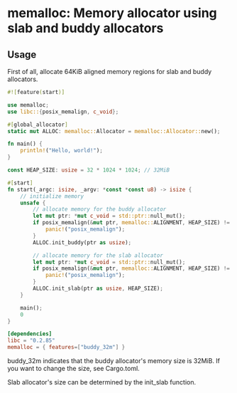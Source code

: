 # memalloc: Memory allocator using slab and buddy allocators

## Usage

First of all, allocate 64KiB aligned memory regions for slab and buddy allocators.

```rust
#![feature(start)]

use memalloc;
use libc::{posix_memalign, c_void};

#[global_allocator]
static mut ALLOC: memalloc::Allocator = memalloc::Allocator::new();

fn main() {
    println!("Hello, world!");
}

const HEAP_SIZE: usize = 32 * 1024 * 1024; // 32MiB

#[start]
fn start(_argc: isize, _argv: *const *const u8) -> isize {
    // initialize memory
    unsafe {
        // allocate memory for the buddy allocator
        let mut ptr: *mut c_void = std::ptr::null_mut();
        if posix_memalign(&mut ptr, memalloc::ALIGNMENT, HEAP_SIZE) != 0 {
            panic!("posix_memalign");
        }
        ALLOC.init_buddy(ptr as usize);

        // allocate memory for the slab allocator
        let mut ptr: *mut c_void = std::ptr::null_mut();
        if posix_memalign(&mut ptr, memalloc::ALIGNMENT, HEAP_SIZE) != 0 {
            panic!("posix_memalign");
        }
        ALLOC.init_slab(ptr as usize, HEAP_SIZE);
    }

    main();
    0
}
```

```toml
[dependencies]
libc = "0.2.85"
memalloc = { features=["buddy_32m"] }
```

buddy_32m indicates that the buddy allocator's memory size is 32MiB.
If you want to change the size, see Cargo.toml.

Slab allocator's size can be determined by the init_slab function.